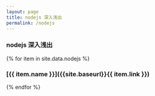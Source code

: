```yaml
---
layout: page
title: nodejs 深入浅出
permalink: /nodejs
---
```


### nodejs 深入浅出

{% for item in site.data.nodejs %}
### [{{ item.name }}]({{site.baseurl}}{{ item.link }})
{% endfor %}